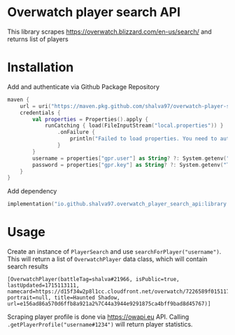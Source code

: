 # Overwatch player search API

This library scrapes https://overwatch.blizzard.com/en-us/search/ and returns list of players

# Installation

Add and authenticate via Github Package Repository

```kotlin
maven {
    url = uri("https://maven.pkg.github.com/shalva97/overwatch-player-search-api")
    credentials {
        val properties = Properties().apply {
            runCatching { load(FileInputStream("local.properties")) }
                .onFailure {
                    println("Failed to load properties. You need to authenticate with Github Packages to download all dependencies")
                }
        }
        username = properties["gpr.user"] as String? ?: System.getenv("USERNAME")
        password = properties["gpr.key"] as String? ?: System.getenv("TOKEN")
    }
}
```

Add dependency

```kotlin
implementation("io.github.shalva97.overwatch_player_search_api:library:1.3")
```

# Usage

Create an instance of `PlayerSearch` and use `searchForPlayer("username")`. This will return a list of `OverwatchPlayer`
data class, which will contain search results

```
[OverwatchPlayer(battleTag=shalva#21966, isPublic=true, lastUpdated=1715113111, namecard=https://d15f34w2p8l1cc.cloudfront.net/overwatch/7226589f015117e841d23356bc45835409c38ba8fb0d1451ca9268961fffde0f.png, portrait=null, title=Haunted Shadow, url=e156ad86a570d6ffb8a921a2%7C44a3944e9291875ca4bff9bad8d45767)]
```

Scraping player profile is done via https://owapi.eu API. Calling `.getPlayerProfile("username#1234")` will return player
statistics.

